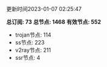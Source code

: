 更新时间2023-01-07 02:25:47

**总订阅: 73**
**总节点: 1468**
**有效节点: 552**
- trojan节点: 114
- ss节点: 223
- v2ray节点: 211
- ssr节点: 4

